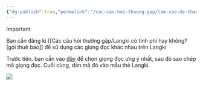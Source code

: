 ```yaml
---
{"dg-publish":true,"permalink":"/cac-cau-hoi-thuong-gap/lam-sao-de-thay-doi-giong-doc-trong-langki/"}
---
```


> [!Important]
> Bạn cần đăng kí [[Các câu hỏi thường gặp/Langki có tính phí hay không?\|gói thuê bao]] để sử dụng các giọng đọc khác nhau trên Langki

Trước tiên, bạn cần vào [đây](https://mrntn161.github.io/Langki/text-to-speech.html) để chọn giọng đọc ưng ý nhất, sau đó sao chép mã giọng đọc. Cuối cùng, dán mã đó vào mẫu thẻ Langki.

![](https://i.imgur.com/DdKwEfl.png)


